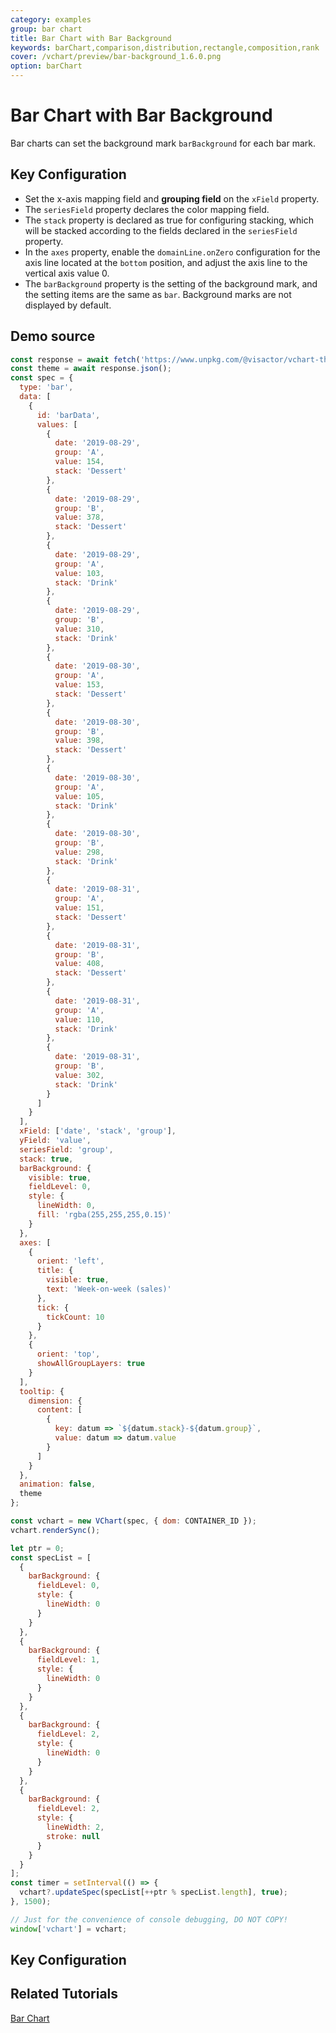 ```yaml
---
category: examples
group: bar chart
title: Bar Chart with Bar Background
keywords: barChart,comparison,distribution,rectangle,composition,rank
cover: /vchart/preview/bar-background_1.6.0.png
option: barChart
---
```


# Bar Chart with Bar Background

Bar charts can set the background mark `barBackground` for each bar mark.

## Key Configuration

- Set the x-axis mapping field and **grouping field** on the `xField` property.
- The `seriesField` property declares the color mapping field.
- The `stack` property is declared as true for configuring stacking, which will be stacked according to the fields declared in the `seriesField` property.
- In the `axes` property, enable the `domainLine.onZero` configuration for the axis line located at the `bottom` position, and adjust the axis line to the vertical axis value 0.
- The `barBackground` property is the setting of the background mark, and the setting items are the same as `bar`. Background marks are not displayed by default.

## Demo source

```javascript livedemo
const response = await fetch('https://www.unpkg.com/@visactor/vchart-theme@latest/public/vScreenVolcanoBlue.json');
const theme = await response.json();
const spec = {
  type: 'bar',
  data: [
    {
      id: 'barData',
      values: [
        {
          date: '2019-08-29',
          group: 'A',
          value: 154,
          stack: 'Dessert'
        },
        {
          date: '2019-08-29',
          group: 'B',
          value: 378,
          stack: 'Dessert'
        },
        {
          date: '2019-08-29',
          group: 'A',
          value: 103,
          stack: 'Drink'
        },
        {
          date: '2019-08-29',
          group: 'B',
          value: 310,
          stack: 'Drink'
        },
        {
          date: '2019-08-30',
          group: 'A',
          value: 153,
          stack: 'Dessert'
        },
        {
          date: '2019-08-30',
          group: 'B',
          value: 398,
          stack: 'Dessert'
        },
        {
          date: '2019-08-30',
          group: 'A',
          value: 105,
          stack: 'Drink'
        },
        {
          date: '2019-08-30',
          group: 'B',
          value: 298,
          stack: 'Drink'
        },
        {
          date: '2019-08-31',
          group: 'A',
          value: 151,
          stack: 'Dessert'
        },
        {
          date: '2019-08-31',
          group: 'B',
          value: 408,
          stack: 'Dessert'
        },
        {
          date: '2019-08-31',
          group: 'A',
          value: 110,
          stack: 'Drink'
        },
        {
          date: '2019-08-31',
          group: 'B',
          value: 302,
          stack: 'Drink'
        }
      ]
    }
  ],
  xField: ['date', 'stack', 'group'],
  yField: 'value',
  seriesField: 'group',
  stack: true,
  barBackground: {
    visible: true,
    fieldLevel: 0,
    style: {
      lineWidth: 0,
      fill: 'rgba(255,255,255,0.15)'
    }
  },
  axes: [
    {
      orient: 'left',
      title: {
        visible: true,
        text: 'Week-on-week (sales)'
      },
      tick: {
        tickCount: 10
      }
    },
    {
      orient: 'top',
      showAllGroupLayers: true
    }
  ],
  tooltip: {
    dimension: {
      content: [
        {
          key: datum => `${datum.stack}-${datum.group}`,
          value: datum => datum.value
        }
      ]
    }
  },
  animation: false,
  theme
};

const vchart = new VChart(spec, { dom: CONTAINER_ID });
vchart.renderSync();

let ptr = 0;
const specList = [
  {
    barBackground: {
      fieldLevel: 0,
      style: {
        lineWidth: 0
      }
    }
  },
  {
    barBackground: {
      fieldLevel: 1,
      style: {
        lineWidth: 0
      }
    }
  },
  {
    barBackground: {
      fieldLevel: 2,
      style: {
        lineWidth: 0
      }
    }
  },
  {
    barBackground: {
      fieldLevel: 2,
      style: {
        lineWidth: 2,
        stroke: null
      }
    }
  }
];
const timer = setInterval(() => {
  vchart?.updateSpec(specList[++ptr % specList.length], true);
}, 1500);

// Just for the convenience of console debugging, DO NOT COPY!
window['vchart'] = vchart;
```

## Key Configuration

## Related Tutorials

[Bar Chart](link)
